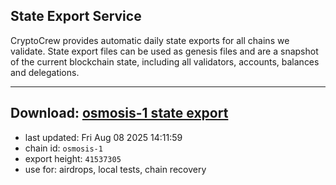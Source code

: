 ## State Export Service
CryptoCrew provides automatic daily state exports for all chains we validate. State export files can be used as genesis files and are a snapshot of the current blockchain state, including all validators, accounts, balances and delegations.

---
**Download: [osmosis-1 state export](https://dl-eu2.ccvalidators.com/SERVICE/osmosis/osmosis-1_export_41537305.json)**
---

- last updated: Fri Aug 08 2025 14:11:59
- chain id: `osmosis-1`
- export height: `41537305`
- use for: airdrops, local tests, chain recovery
